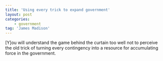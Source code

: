 ```yaml
---
title: 'Using every trick to expand government'
layout: post
categories:
    - government
tag: 'James Madison'
---
```


\[Y\]ou will understand the game behind the curtain too well not to perceive the old trick of turning every contingency into a resource for accumulating force in the government.
